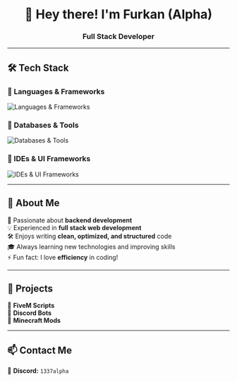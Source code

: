 <h1 align="center">👋 Hey there! I'm Furkan (Alpha) </h1>
<h3 align="center">Full Stack Developer </h3>

---

## 🛠 Tech Stack

### 🔹 Languages & Frameworks  
<p align="left">
  <img src="https://skillicons.dev/icons?i=javascript,typescript,html,css,nodejs,react,php,java,cpp,cs,lua" alt="Languages & Frameworks" />
</p>

### 🔹 Databases & Tools  
<p align="left">
  <img src="https://skillicons.dev/icons?i=mongodb,mysql,sqlite,git" alt="Databases & Tools" />
</p>

### 🔹 IDEs & UI Frameworks  
<p align="left">
  <img src="https://skillicons.dev/icons?i=vscode,visualstudio,idea,bootstrap,tailwind,jquery" alt="IDEs & UI Frameworks" />
</p>

---

## 🌟 About Me  

🎯 Passionate about **backend development**  
💡 Experienced in **full stack web development**  
🛠 Enjoys writing **clean, optimized, and structured** code  
🎓 Always learning new technologies and improving skills  
⚡ Fun fact: I love **efficiency** in coding!  

---

## 🚀 Projects  
🐌 **FiveM Scripts**  
🤖 **Discord Bots**  
🧱 **Minecraft Mods**  

---

## 📫 Contact Me  
💬 **Discord:** `1337alpha`  
